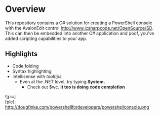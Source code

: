 # Overview
This repository contains a C# solution for creating a PowerShell console with the AvalonEdit control http://www.icsharpcode.net/OpenSource/SD.
This can then be embedded into another C# application and poof, you've added scripting capabilities to your app.

## Highlights
* Code folding
* Syntax highlighting
* Intellisense with *tooltips*
  * Even at the .NET level, try typing **System.**
    * Check out $wc. **it too is doing code completion**
 

![pic]       
[pic]: http://dougfinke.com/powershellfordevelopers/powershellconsole.png
